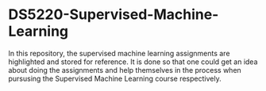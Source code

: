 # DS5220-Supervised-Machine-Learning

In this repository, the supervised machine learning assignments are highlighted and stored for reference. It is done so that one could get an idea about doing the assignments and help themselves in the process when pursusing the Supervised Machine Learning course respectively. 
